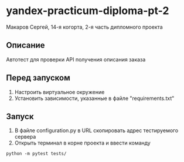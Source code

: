 # yandex-practicum-diploma-pt-2
Макаров Сергей, 14-я когорта, 2-я часть дипломного проекта
## Описание
Автотест для проверки API получения описания заказа
## Перед запуском
1. Настроить виртуальное окружение
2. Установить зависимости, указанные в файле "requirements.txt"
## Запуск
1. В файле configuration.py в URL скопировать адрес тестируемого сервера
2. Открыть терминал в корне проекта и ввести команду
```shell
python -m pytest tests/
```
